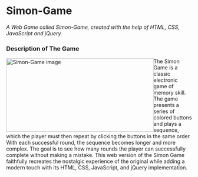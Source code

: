 # Simon-Game
<em> A Web Game called Simon-Game, created with the help of HTML, CSS, JavaScript and jQuery. </em>

### Description of The Game
<img src="https://github.com/StefanHristov1997/Simon-Game/assets/133797718/d3fcd5d3-3d03-4fcd-bd28-a0bda28417d7" alt="Simon-Game image" height="200px" width="400px" style="float:left" />
<p style="float:clear">The Simon Game is a classic electronic game of memory skill. The game presents a series of colored buttons and plays a sequence, which the player must then repeat by clicking the buttons in the same order. With each successful round, the sequence becomes longer and more complex. The goal is to see how many rounds the player can successfully complete without making a mistake. This web version of the Simon Game faithfully recreates the nostalgic experience of the original while adding a modern touch with its HTML, CSS, JavaScript, and jQuery implementation. </p>
